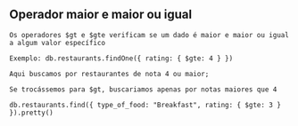## Operador maior e maior ou igual

```
Os operadores $gt e $gte verificam se um dado é maior e maior ou igual a algum valor específico
```

```
Exemplo: db.restaurants.findOne({ rating: { $gte: 4 } })
```

```
Aqui buscamos por restaurantes de nota 4 ou maior;
```

```
Se trocássemos para $gt, buscariamos apenas por notas maiores que 4
```

```
db.restaurants.find({ type_of_food: "Breakfast", rating: { $gte: 3 } }).pretty()
```
